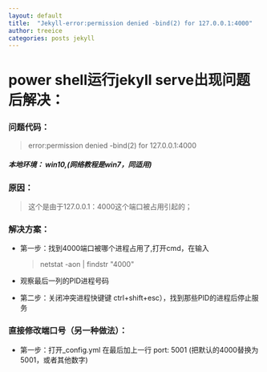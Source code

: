 ```yaml
---
layout: default
title:  "Jekyll-error:permission denied -bind(2) for 127.0.0.1:4000"
author: treeice
categories: posts jekyll
---
```

# power shell运行jekyll serve出现问题后解决：
### 问题代码：
> error:permission denied -bind(2) for 127.0.0.1:4000

##### 本地环境： win10,(网络教程是win7，同适用)

### 原因：
 > 这个是由于127.0.0.1：4000这个端口被占用引起的；

### 解决方案：
 - 第一步：找到4000端口被哪个进程占用了,打开cmd，在输入
    > netstat -aon | findstr "4000"
 - 观察最后一列的PID进程号码

 - 第二步：关闭冲突进程快键键 ctrl+shift+esc），找到那些PID的进程后停止服务
 
### 直接修改端口号（另一种做法）：
  
 - 第一步：打开_config.yml 在最后加上一行 port: 5001 (把默认的4000替换为5001，或者其他数字)


